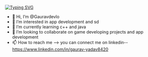 [![Typing SVG](https://readme-typing-svg.demolab.com?font=Fira+Code&pause=1000&background=FF315400&width=435&lines=Hello+There%F0%9F%91%8B%2C;Myself+Gourav+Yadav;I'm+a+Full+Stack+Developer;and+a+Passionate+Coder)](https://git.io/typing-svg)

- 👋 Hi, I’m @Gauravdevlo
- 👀 I’m interested in app development and sd
- 🌱 I’m currently learning c++ and java 
- 💞️ I’m looking to collaborate on game developing projects and app development 
- 📫 How to reach me --> you can connect me on linkedin-- https://www.linkedin.com/in/gaurav-yadav8420

<!---
Gauravdevlo/Gauravdevlo is a ✨ special ✨ repository because its `README.md` (this file) appears on your GitHub profile.
You can click the Preview link to take a look at your changes.
--->
